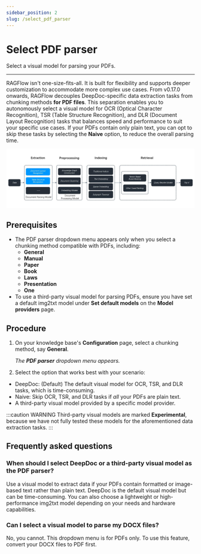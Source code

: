 ```yaml
---
sidebar_position: 2
slug: /select_pdf_parser
---
```


# Select PDF parser

Select a visual model for parsing your PDFs.

---

RAGFlow isn't one-size-fits-all. It is built for flexibility and supports deeper customization to accommodate more complex use cases. From v0.17.0 onwards, RAGFlow decouples DeepDoc-specific data extraction tasks from chunking methods **for PDF files**. This separation enables you to autonomously select a visual model for OCR (Optical Character Recognition), TSR (Table Structure Recognition), and DLR (Document Layout Recognition) tasks that balances speed and performance to suit your specific use cases. If your PDFs contain only plain text, you can opt to skip these tasks by selecting the **Naive** option, to reduce the overall parsing time.

![data extraction](https://raw.githubusercontent.com/infiniflow/ragflow-docs/main/images/data_extraction.jpg)

## Prerequisites

- The PDF parser dropdown menu appears only when you select a chunking method compatible with PDFs, including:
    - **General**
    - **Manual**
    - **Paper**
    - **Book**
    - **Laws**
    - **Presentation**
    - **One**
- To use a third-party visual model for parsing PDFs, ensure you have set a default img2txt model under **Set default models** on the **Model providers** page.

## Procedure

1. On your knowledge base's **Configuration** page, select a chunking method, say **General**.

   _The **PDF parser** dropdown menu appears._

2. Select the option that works best with your scenario:

  - DeepDoc: (Default) The default visual model for OCR, TSR, and DLR tasks, which is time-consuming.
  - Naive: Skip OCR, TSR, and DLR tasks if *all* your PDFs are plain text.
  - A third-party visual model provided by a specific model provider.

:::caution WARNING
Third-party visual models are marked **Experimental**, because we have not fully tested these models for the aforementioned data extraction tasks.
:::

## Frequently asked questions

### When should I select DeepDoc or a third-party visual model as the PDF parser?

Use a visual model to extract data if your PDFs contain formatted or image-based text rather than plain text. DeepDoc is the default visual model but can be time-consuming. You can also choose a lightweight or high-performance img2txt model depending on your needs and hardware capabilities.

### Can I select a visual model to parse my DOCX files?

No, you cannot. This dropdown menu is for PDFs only. To use this feature, convert your DOCX files to PDF first.

